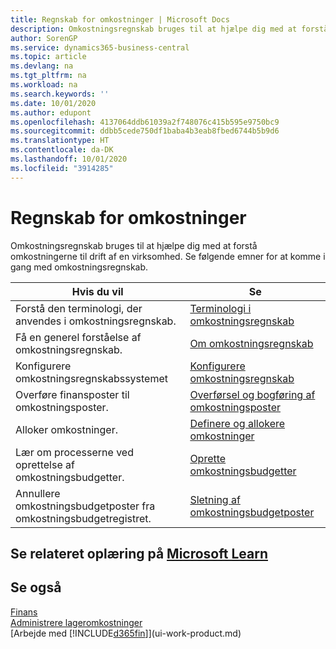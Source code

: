 ```yaml
---
title: Regnskab for omkostninger | Microsoft Docs
description: Omkostningsregnskab bruges til at hjælpe dig med at forstå omkostningerne til drift af en virksomhed. Se følgende emner for at komme i gang med omkostningsregnskab.
author: SorenGP
ms.service: dynamics365-business-central
ms.topic: article
ms.devlang: na
ms.tgt_pltfrm: na
ms.workload: na
ms.search.keywords: ''
ms.date: 10/01/2020
ms.author: edupont
ms.openlocfilehash: 4137064ddb61039a2f748076c415b595e9750bc9
ms.sourcegitcommit: ddbb5cede750df1baba4b3eab8fbed6744b5b9d6
ms.translationtype: HT
ms.contentlocale: da-DK
ms.lasthandoff: 10/01/2020
ms.locfileid: "3914285"
---
```

# <a name="accounting-for-costs"></a>Regnskab for omkostninger
Omkostningsregnskab bruges til at hjælpe dig med at forstå omkostningerne til drift af en virksomhed. Se følgende emner for at komme i gang med omkostningsregnskab.  

|Hvis du vil|Se|  
|--------|---------|  
|Forstå den terminologi, der anvendes i omkostningsregnskab.|[Terminologi i omkostningsregnskab](finance-terminology-in-cost-accounting.md)|  
|Få en generel forståelse af omkostningsregnskab.|[Om omkostningsregnskab](finance-about-cost-accounting.md)|  
|Konfigurere omkostningsregnskabssystemet|[Konfigurere omkostningsregnskab](finance-set-up-cost-accounting.md)|  
|Overføre finansposter til omkostningsposter.|[Overførsel og bogføring af omkostningsposter](finance-transfer-and-post-cost-entries.md)|  
|Alloker omkostninger.|[Definere og allokere omkostninger](finance-define-and-allocate-costs.md)|  
|Lær om processerne ved oprettelse af omkostningsbudgetter.|[Oprette omkostningsbudgetter](finance-create-cost-budgets.md)|
|Annullere omkostningsbudgetposter fra omkostningsbudgetregistret.|[Sletning af omkostningsbudgetposter](finance-how-to-delete-cost-budget-entries.md)|

## <a name="see-related-training-at-microsoft-learn"></a>Se relateret oplæring på [Microsoft Learn](/learn/paths/use-cost-accounting-dynamics-365-business-central/)

## <a name="see-also"></a>Se også  
[Finans](finance.md)  
[Administrere lageromkostninger](finance-manage-inventory-costs.md)  
[Arbejde med [!INCLUDE[d365fin](includes/d365fin_md.md)]](ui-work-product.md)
